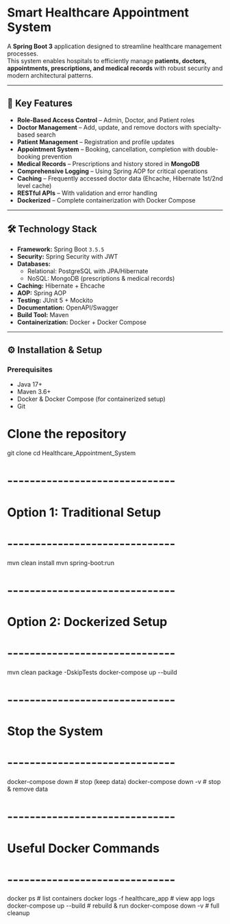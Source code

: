 # Smart Healthcare Appointment System

A **Spring Boot 3** application designed to streamline healthcare management processes.  
This system enables hospitals to efficiently manage **patients, doctors, appointments, prescriptions, and medical records** with robust security and modern architectural patterns.

---

## 🚀 Key Features
- **Role-Based Access Control** – Admin, Doctor, and Patient roles  
- **Doctor Management** – Add, update, and remove doctors with specialty-based search  
- **Patient Management** – Registration and profile updates  
- **Appointment System** – Booking, cancellation, completion with double-booking prevention  
- **Medical Records** – Prescriptions and history stored in **MongoDB**  
- **Comprehensive Logging** – Using Spring AOP for critical operations  
- **Caching** – Frequently accessed doctor data (Ehcache, Hibernate 1st/2nd level cache)  
- **RESTful APIs** – With validation and error handling  
- **Dockerized** – Complete containerization with Docker Compose  

---

## 🛠 Technology Stack
- **Framework:** Spring Boot `3.5.5`  
- **Security:** Spring Security with JWT  
- **Databases:**  
  - Relational: PostgreSQL with JPA/Hibernate  
  - NoSQL: MongoDB (prescriptions & medical records)  
- **Caching:** Hibernate + Ehcache  
- **AOP:** Spring AOP  
- **Testing:** JUnit 5 + Mockito  
- **Documentation:** OpenAPI/Swagger  
- **Build Tool:** Maven  
- **Containerization:** Docker + Docker Compose  

---

## ⚙️ Installation & Setup

### Prerequisites
- Java 17+
- Maven 3.6+
- Docker & Docker Compose (for containerized setup)
- Git
# Clone the repository
git clone <repository-url>
cd Healthcare_Appointment_System

# ------------------------------
# Option 1: Traditional Setup
# ------------------------------
mvn clean install
mvn spring-boot:run

# ------------------------------
# Option 2: Dockerized Setup
# ------------------------------
mvn clean package -DskipTests
docker-compose up --build

# ------------------------------
# Stop the System
# ------------------------------
docker-compose down        # stop (keep data)
docker-compose down -v     # stop & remove data

# ------------------------------
# Useful Docker Commands
# ------------------------------
docker ps                  # list containers
docker logs -f healthcare_app   # view app logs
docker-compose up --build       # rebuild & run
docker-compose down -v          # full cleanup




